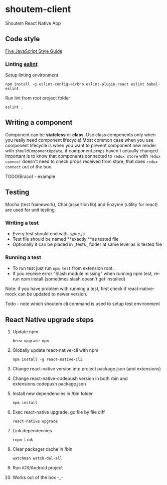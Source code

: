 # shoutem-client
Shoutem React Native App

## Code style
[Five JavaScript Style Guide](https://github.com/5minutes/javascript)

### Linting [eslint](http://eslint.org/)
Setup linting environment

```npm install -g eslint-config-airbnb eslint-plugin-react eslint babel-eslint```

Run lint from root project folder

```eslint .```

## Writing a component

Component can be __stateless__ or __class__. Use class components only when you really need component lifecycle!
Most common case when you use component lifecycle is when you want to prevent component new render 
with `shouldComponentUpdate`, if component `props` haven't actually changed. Important is to know that components
connected to `redux store` with `redux connect` doesn't need to check props received from store, 
that does `redux connect` out of the box.

TODO(Braco) - example

## Testing
Mocha (test framework), Chai (assertion lib) and Enzyme (utility for react) are used for unit testing.

### Writing a test
- Every test should end with *.spec.js*
- Test file should be named **exactly **as tested file
- Optionally it can be placed in \_tests\_ folder at same level as is tested file

### Running a test
- To run test just run `npm test` from extension root.
- If you receive error "Slash module missing" when running npm test, re-run npm install (sometimes slash doesn't get installed)

Note: if you have problem with running a test, first check if react-native-mock can be updated to newer version.

Todo - note which shoutem cli command is used to setup test environment

## React Native upgrade steps
1. Update npm

    ```brew upgrade npm```

2. Globally update react-native-cli with npm

    ```npm install -g react-native-cli```

3. Change react-native version into project package.json (and extensions)
4. Change react-native-codepush version in both /bin and extensions.codepush package.json

5. Install new dependencies in /bin folder

    ```npm install```

6. Exec react-native upgrade, go file by file diff

    ```react-native upgrade```

7. Link dependencies 

    ```rnpm link```

8. Clear packager cache in /bin

    ```watchman watch-del-all```

9. Run iOS/Android project
10. Works out of the box -_-
